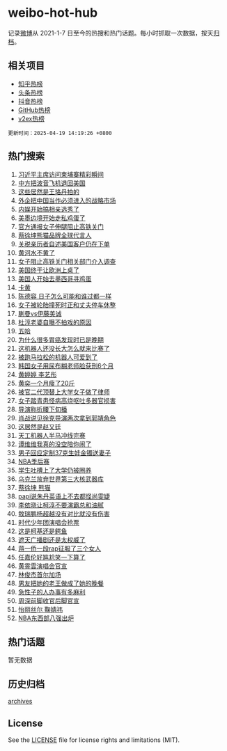 # weibo-hot-hub

记录[微博](https://www.weibo.com)从 2021-1-7 日至今的热搜和热门话题。每小时抓取一次数据，按天[归档](archives)。

## 相关项目

- [知乎热榜](https://github.com/lonnyzhang423/zhihu-hot-hub)
- [头条热榜](https://github.com/lonnyzhang423/toutiao-hot-hub)
- [抖音热榜](https://github.com/lonnyzhang423/douyin-hot-hub)
- [GitHub热榜](https://github.com/lonnyzhang423/github-hot-hub)
- [v2ex热榜](https://github.com/lonnyzhang423/v2ex-hot-hub)


`更新时间：2025-04-19 14:19:26 +0800`

## 热门搜索

1. [习近平主席访问柬埔寨精彩瞬间](https://m.weibo.cn/search?containerid=100103type%3D1%26t%3D10%26q%3D%23%E4%B9%A0%E8%BF%91%E5%B9%B3%E4%B8%BB%E5%B8%AD%E8%AE%BF%E9%97%AE%E6%9F%AC%E5%9F%94%E5%AF%A8%E7%B2%BE%E5%BD%A9%E7%9E%AC%E9%97%B4%23&stream_entry_id=51&isnewpage=1&extparam=seat%3D1%26pos%3D0%26filter_type%3Drealtimehot%26stream_entry_id%3D51%26c_type%3D51%26dgr%3D0%26q%3D%2523%25E4%25B9%25A0%25E8%25BF%2591%25E5%25B9%25B3%25E4%25B8%25BB%25E5%25B8%25AD%25E8%25AE%25BF%25E9%2597%25AE%25E6%259F%25AC%25E5%259F%2594%25E5%25AF%25A8%25E7%25B2%25BE%25E5%25BD%25A9%25E7%259E%25AC%25E9%2597%25B4%2523%26cate%3D10103%26display_time%3D1745043565%26pre_seqid%3D17450435651960341747218)
1. [中方把波音飞机退回美国](https://m.weibo.cn/search?containerid=100103type%3D1%26t%3D10%26q%3D%23%E4%B8%AD%E6%96%B9%E6%8A%8A%E6%B3%A2%E9%9F%B3%E9%A3%9E%E6%9C%BA%E9%80%80%E5%9B%9E%E7%BE%8E%E5%9B%BD%23&stream_entry_id=31&isnewpage=1&extparam=seat%3D1%26pos%3D0%26filter_type%3Drealtimehot%26c_type%3D31%26dgr%3D0%26band_rank%3D1%26realpos%3D1%26stream_entry_id%3D31%26flag%3D2%26q%3D%2523%25E4%25B8%25AD%25E6%2596%25B9%25E6%258A%258A%25E6%25B3%25A2%25E9%259F%25B3%25E9%25A3%259E%25E6%259C%25BA%25E9%2580%2580%25E5%259B%259E%25E7%25BE%258E%25E5%259B%25BD%2523%26cate%3D5001%26lcate%3D5001%26display_time%3D1745043565%26pre_seqid%3D17450435651960341747218)
1. [这些居然是王珞丹拍的](https://m.weibo.cn/search?containerid=100103type%3D1%26t%3D10%26q%3D%E8%BF%99%E4%BA%9B%E5%B1%85%E7%84%B6%E6%98%AF%E7%8E%8B%E7%8F%9E%E4%B8%B9%E6%8B%8D%E7%9A%84&stream_entry_id=31&isnewpage=1&extparam=seat%3D1%26pos%3D1%26filter_type%3Drealtimehot%26c_type%3D31%26dgr%3D0%26band_rank%3D2%26realpos%3D2%26stream_entry_id%3D31%26flag%3D1%26q%3D%25E8%25BF%2599%25E4%25BA%259B%25E5%25B1%2585%25E7%2584%25B6%25E6%2598%25AF%25E7%258E%258B%25E7%258F%259E%25E4%25B8%25B9%25E6%258B%258D%25E7%259A%2584%26cate%3D5001%26lcate%3D5001%26display_time%3D1745043565%26pre_seqid%3D17450435651960341747218)
1. [外企把中国当作必须进入的战略市场](https://m.weibo.cn/search?containerid=100103type%3D1%26t%3D10%26q%3D%23%E5%A4%96%E4%BC%81%E6%8A%8A%E4%B8%AD%E5%9B%BD%E5%BD%93%E4%BD%9C%E5%BF%85%E9%A1%BB%E8%BF%9B%E5%85%A5%E7%9A%84%E6%88%98%E7%95%A5%E5%B8%82%E5%9C%BA%23&stream_entry_id=31&isnewpage=1&extparam=seat%3D1%26pos%3D2%26filter_type%3Drealtimehot%26c_type%3D31%26dgr%3D0%26band_rank%3D3%26realpos%3D3%26stream_entry_id%3D31%26flag%3D0%26q%3D%2523%25E5%25A4%2596%25E4%25BC%2581%25E6%258A%258A%25E4%25B8%25AD%25E5%259B%25BD%25E5%25BD%2593%25E4%25BD%259C%25E5%25BF%2585%25E9%25A1%25BB%25E8%25BF%259B%25E5%2585%25A5%25E7%259A%2584%25E6%2588%2598%25E7%2595%25A5%25E5%25B8%2582%25E5%259C%25BA%2523%26cate%3D5001%26lcate%3D5001%26display_time%3D1745043565%26pre_seqid%3D17450435651960341747218)
1. [内娱开始搞相亲选秀了](https://m.weibo.cn/search?containerid=100103type%3D1%26t%3D10%26q%3D%E5%86%85%E5%A8%B1%E5%BC%80%E5%A7%8B%E6%90%9E%E7%9B%B8%E4%BA%B2%E9%80%89%E7%A7%80%E4%BA%86&stream_entry_id=31&isnewpage=1&extparam=seat%3D1%26pos%3D3%26filter_type%3Drealtimehot%26c_type%3D31%26dgr%3D0%26band_rank%3D4%26realpos%3D4%26stream_entry_id%3D31%26flag%3D1%26q%3D%25E5%2586%2585%25E5%25A8%25B1%25E5%25BC%2580%25E5%25A7%258B%25E6%2590%259E%25E7%259B%25B8%25E4%25BA%25B2%25E9%2580%2589%25E7%25A7%2580%25E4%25BA%2586%26cate%3D5001%26lcate%3D5001%26display_time%3D1745043565%26pre_seqid%3D17450435651960341747218)
1. [美墨边境开始走私鸡蛋了](https://m.weibo.cn/search?containerid=100103type%3D1%26t%3D10%26q%3D%23%E7%BE%8E%E5%A2%A8%E8%BE%B9%E5%A2%83%E5%BC%80%E5%A7%8B%E8%B5%B0%E7%A7%81%E9%B8%A1%E8%9B%8B%E4%BA%86%23&stream_entry_id=31&isnewpage=1&extparam=seat%3D1%26pos%3D4%26filter_type%3Drealtimehot%26c_type%3D31%26dgr%3D0%26band_rank%3D5%26realpos%3D5%26stream_entry_id%3D31%26flag%3D1%26q%3D%2523%25E7%25BE%258E%25E5%25A2%25A8%25E8%25BE%25B9%25E5%25A2%2583%25E5%25BC%2580%25E5%25A7%258B%25E8%25B5%25B0%25E7%25A7%2581%25E9%25B8%25A1%25E8%259B%258B%25E4%25BA%2586%2523%26cate%3D5001%26lcate%3D5001%26display_time%3D1745043565%26pre_seqid%3D17450435651960341747218)
1. [官方通报女子伸腿阻止高铁关门](https://m.weibo.cn/search?containerid=100103type%3D1%26t%3D10%26q%3D%23%E5%AE%98%E6%96%B9%E9%80%9A%E6%8A%A5%E5%A5%B3%E5%AD%90%E4%BC%B8%E8%85%BF%E9%98%BB%E6%AD%A2%E9%AB%98%E9%93%81%E5%85%B3%E9%97%A8%23&stream_entry_id=31&isnewpage=1&extparam=seat%3D1%26pos%3D5%26filter_type%3Drealtimehot%26c_type%3D31%26dgr%3D0%26band_rank%3D6%26realpos%3D6%26stream_entry_id%3D31%26flag%3D0%26q%3D%2523%25E5%25AE%2598%25E6%2596%25B9%25E9%2580%259A%25E6%258A%25A5%25E5%25A5%25B3%25E5%25AD%2590%25E4%25BC%25B8%25E8%2585%25BF%25E9%2598%25BB%25E6%25AD%25A2%25E9%25AB%2598%25E9%2593%2581%25E5%2585%25B3%25E9%2597%25A8%2523%26cate%3D5001%26lcate%3D5001%26display_time%3D1745043565%26pre_seqid%3D17450435651960341747218)
1. [蔡徐坤熊猫品牌全球代言人](https://m.weibo.cn/search?containerid=100103type%3D1%26t%3D10%26q%3D%23%E8%94%A1%E5%BE%90%E5%9D%A4%E7%86%8A%E7%8C%AB%E5%93%81%E7%89%8C%E5%85%A8%E7%90%83%E4%BB%A3%E8%A8%80%E4%BA%BA%23&stream_entry_id=31&isnewpage=1&extparam=seat%3D1%26pos%3D6%26filter_type%3Drealtimehot%26q%3D%2523%25E8%2594%25A1%25E5%25BE%2590%25E5%259D%25A4%25E7%2586%258A%25E7%258C%25AB%25E5%2593%2581%25E7%2589%258C%25E5%2585%25A8%25E7%2590%2583%25E4%25BB%25A3%25E8%25A8%2580%25E4%25BA%25BA%2523%26dgr%3D0%26adid%3D283414%26c_type%3D31%26topic_ad%3D1%26stream_entry_id%3D31%26cate%3D5001%26is_ad_pos%3D1%26band_rank%3D7%26lcate%3D5001%26display_time%3D1745043565%26pre_seqid%3D17450435651960341747218)
1. [关税亲历者自述美国客户仍在下单](https://m.weibo.cn/search?containerid=100103type%3D1%26t%3D10%26q%3D%23%E5%85%B3%E7%A8%8E%E4%BA%B2%E5%8E%86%E8%80%85%E8%87%AA%E8%BF%B0%E7%BE%8E%E5%9B%BD%E5%AE%A2%E6%88%B7%E4%BB%8D%E5%9C%A8%E4%B8%8B%E5%8D%95%23&stream_entry_id=31&isnewpage=1&extparam=seat%3D1%26pos%3D7%26filter_type%3Drealtimehot%26c_type%3D31%26dgr%3D0%26band_rank%3D7%26realpos%3D7%26stream_entry_id%3D31%26flag%3D1%26q%3D%2523%25E5%2585%25B3%25E7%25A8%258E%25E4%25BA%25B2%25E5%258E%2586%25E8%2580%2585%25E8%2587%25AA%25E8%25BF%25B0%25E7%25BE%258E%25E5%259B%25BD%25E5%25AE%25A2%25E6%2588%25B7%25E4%25BB%258D%25E5%259C%25A8%25E4%25B8%258B%25E5%258D%2595%2523%26cate%3D5001%26lcate%3D5001%26display_time%3D1745043565%26pre_seqid%3D17450435651960341747218)
1. [黄河水不黄了](https://m.weibo.cn/search?containerid=100103type%3D1%26t%3D10%26q%3D%E9%BB%84%E6%B2%B3%E6%B0%B4%E4%B8%8D%E9%BB%84%E4%BA%86&stream_entry_id=31&isnewpage=1&extparam=seat%3D1%26pos%3D8%26filter_type%3Drealtimehot%26c_type%3D31%26dgr%3D0%26band_rank%3D8%26realpos%3D8%26stream_entry_id%3D31%26flag%3D0%26q%3D%25E9%25BB%2584%25E6%25B2%25B3%25E6%25B0%25B4%25E4%25B8%258D%25E9%25BB%2584%25E4%25BA%2586%26cate%3D5001%26lcate%3D5001%26display_time%3D1745043565%26pre_seqid%3D17450435651960341747218)
1. [女子阻止高铁关门相关部门介入调查](https://m.weibo.cn/search?containerid=100103type%3D1%26t%3D10%26q%3D%23%E5%A5%B3%E5%AD%90%E9%98%BB%E6%AD%A2%E9%AB%98%E9%93%81%E5%85%B3%E9%97%A8%E7%9B%B8%E5%85%B3%E9%83%A8%E9%97%A8%E4%BB%8B%E5%85%A5%E8%B0%83%E6%9F%A5%23&stream_entry_id=31&isnewpage=1&extparam=seat%3D1%26pos%3D9%26filter_type%3Drealtimehot%26c_type%3D31%26dgr%3D0%26band_rank%3D9%26realpos%3D9%26stream_entry_id%3D31%26flag%3D0%26q%3D%2523%25E5%25A5%25B3%25E5%25AD%2590%25E9%2598%25BB%25E6%25AD%25A2%25E9%25AB%2598%25E9%2593%2581%25E5%2585%25B3%25E9%2597%25A8%25E7%259B%25B8%25E5%2585%25B3%25E9%2583%25A8%25E9%2597%25A8%25E4%25BB%258B%25E5%2585%25A5%25E8%25B0%2583%25E6%259F%25A5%2523%26cate%3D5001%26lcate%3D5001%26display_time%3D1745043565%26pre_seqid%3D17450435651960341747218)
1. [美国终于让欧洲上桌了](https://m.weibo.cn/search?containerid=100103type%3D1%26t%3D10%26q%3D%23%E7%BE%8E%E5%9B%BD%E7%BB%88%E4%BA%8E%E8%AE%A9%E6%AC%A7%E6%B4%B2%E4%B8%8A%E6%A1%8C%E4%BA%86%23&stream_entry_id=31&isnewpage=1&extparam=seat%3D1%26pos%3D10%26filter_type%3Drealtimehot%26c_type%3D31%26dgr%3D0%26band_rank%3D10%26realpos%3D10%26stream_entry_id%3D31%26flag%3D0%26q%3D%2523%25E7%25BE%258E%25E5%259B%25BD%25E7%25BB%2588%25E4%25BA%258E%25E8%25AE%25A9%25E6%25AC%25A7%25E6%25B4%25B2%25E4%25B8%258A%25E6%25A1%258C%25E4%25BA%2586%2523%26cate%3D5001%26lcate%3D5001%26display_time%3D1745043565%26pre_seqid%3D17450435651960341747218)
1. [美国人开始去墨西哥寻鸡蛋](https://m.weibo.cn/search?containerid=100103type%3D1%26t%3D10%26q%3D%23%E7%BE%8E%E5%9B%BD%E4%BA%BA%E5%BC%80%E5%A7%8B%E5%8E%BB%E5%A2%A8%E8%A5%BF%E5%93%A5%E5%AF%BB%E9%B8%A1%E8%9B%8B%23&stream_entry_id=31&isnewpage=1&extparam=seat%3D1%26pos%3D11%26filter_type%3Drealtimehot%26c_type%3D31%26dgr%3D0%26band_rank%3D11%26realpos%3D11%26stream_entry_id%3D31%26flag%3D1%26q%3D%2523%25E7%25BE%258E%25E5%259B%25BD%25E4%25BA%25BA%25E5%25BC%2580%25E5%25A7%258B%25E5%258E%25BB%25E5%25A2%25A8%25E8%25A5%25BF%25E5%2593%25A5%25E5%25AF%25BB%25E9%25B8%25A1%25E8%259B%258B%2523%26cate%3D5001%26lcate%3D5001%26display_time%3D1745043565%26pre_seqid%3D17450435651960341747218)
1. [卡黄](https://m.weibo.cn/search?containerid=100103type%3D1%26t%3D10%26q%3D%E5%8D%A1%E9%BB%84&stream_entry_id=31&isnewpage=1&extparam=seat%3D1%26pos%3D12%26filter_type%3Drealtimehot%26c_type%3D31%26dgr%3D0%26band_rank%3D12%26realpos%3D12%26stream_entry_id%3D31%26flag%3D2%26q%3D%25E5%258D%25A1%25E9%25BB%2584%26cate%3D5001%26lcate%3D5001%26display_time%3D1745043565%26pre_seqid%3D17450435651960341747218)
1. [陈德容 日子怎么可能和谁过都一样](https://m.weibo.cn/search?containerid=100103type%3D1%26t%3D10%26q%3D%E9%99%88%E5%BE%B7%E5%AE%B9+%E6%97%A5%E5%AD%90%E6%80%8E%E4%B9%88%E5%8F%AF%E8%83%BD%E5%92%8C%E8%B0%81%E8%BF%87%E9%83%BD%E4%B8%80%E6%A0%B7&stream_entry_id=31&isnewpage=1&extparam=seat%3D1%26pos%3D13%26filter_type%3Drealtimehot%26c_type%3D31%26dgr%3D0%26band_rank%3D13%26realpos%3D13%26stream_entry_id%3D31%26flag%3D1%26q%3D%25E9%2599%2588%25E5%25BE%25B7%25E5%25AE%25B9%2520%25E6%2597%25A5%25E5%25AD%2590%25E6%2580%258E%25E4%25B9%2588%25E5%258F%25AF%25E8%2583%25BD%25E5%2592%258C%25E8%25B0%2581%25E8%25BF%2587%25E9%2583%25BD%25E4%25B8%2580%25E6%25A0%25B7%26cate%3D5001%26lcate%3D5001%26display_time%3D1745043565%26pre_seqid%3D17450435651960341747218)
1. [女子被轮胎撞死时正和丈夫停车休整](https://m.weibo.cn/search?containerid=100103type%3D1%26t%3D10%26q%3D%23%E5%A5%B3%E5%AD%90%E8%A2%AB%E8%BD%AE%E8%83%8E%E6%92%9E%E6%AD%BB%E6%97%B6%E6%AD%A3%E5%92%8C%E4%B8%88%E5%A4%AB%E5%81%9C%E8%BD%A6%E4%BC%91%E6%95%B4%23&stream_entry_id=31&isnewpage=1&extparam=seat%3D1%26pos%3D14%26filter_type%3Drealtimehot%26c_type%3D31%26dgr%3D0%26band_rank%3D14%26realpos%3D14%26stream_entry_id%3D31%26flag%3D2%26q%3D%2523%25E5%25A5%25B3%25E5%25AD%2590%25E8%25A2%25AB%25E8%25BD%25AE%25E8%2583%258E%25E6%2592%259E%25E6%25AD%25BB%25E6%2597%25B6%25E6%25AD%25A3%25E5%2592%258C%25E4%25B8%2588%25E5%25A4%25AB%25E5%2581%259C%25E8%25BD%25A6%25E4%25BC%2591%25E6%2595%25B4%2523%26cate%3D5001%26lcate%3D5001%26display_time%3D1745043565%26pre_seqid%3D17450435651960341747218)
1. [蒯曼vs伊藤美诚](https://m.weibo.cn/search?containerid=100103type%3D1%26t%3D10%26q%3D%23%E8%92%AF%E6%9B%BCvs%E4%BC%8A%E8%97%A4%E7%BE%8E%E8%AF%9A%23&stream_entry_id=31&isnewpage=1&extparam=seat%3D1%26pos%3D15%26filter_type%3Drealtimehot%26c_type%3D31%26dgr%3D0%26band_rank%3D15%26realpos%3D15%26stream_entry_id%3D31%26flag%3D0%26q%3D%2523%25E8%2592%25AF%25E6%259B%25BCvs%25E4%25BC%258A%25E8%2597%25A4%25E7%25BE%258E%25E8%25AF%259A%2523%26cate%3D5001%26lcate%3D5001%26display_time%3D1745043565%26pre_seqid%3D17450435651960341747218)
1. [杜淳老婆自曝不拍戏的原因](https://m.weibo.cn/search?containerid=100103type%3D1%26t%3D10%26q%3D%23%E6%9D%9C%E6%B7%B3%E8%80%81%E5%A9%86%E8%87%AA%E6%9B%9D%E4%B8%8D%E6%8B%8D%E6%88%8F%E7%9A%84%E5%8E%9F%E5%9B%A0%23&stream_entry_id=31&isnewpage=1&extparam=seat%3D1%26pos%3D16%26filter_type%3Drealtimehot%26c_type%3D31%26dgr%3D0%26band_rank%3D16%26realpos%3D16%26stream_entry_id%3D31%26flag%3D2%26q%3D%2523%25E6%259D%259C%25E6%25B7%25B3%25E8%2580%2581%25E5%25A9%2586%25E8%2587%25AA%25E6%259B%259D%25E4%25B8%258D%25E6%258B%258D%25E6%2588%258F%25E7%259A%2584%25E5%258E%259F%25E5%259B%25A0%2523%26cate%3D5001%26lcate%3D5001%26display_time%3D1745043565%26pre_seqid%3D17450435651960341747218)
1. [五哈](https://m.weibo.cn/search?containerid=100103type%3D1%26t%3D10%26q%3D%E4%BA%94%E5%93%88&stream_entry_id=31&isnewpage=1&extparam=seat%3D1%26pos%3D17%26filter_type%3Drealtimehot%26c_type%3D31%26dgr%3D0%26band_rank%3D17%26realpos%3D17%26stream_entry_id%3D31%26flag%3D0%26q%3D%25E4%25BA%2594%25E5%2593%2588%26cate%3D5001%26lcate%3D5001%26display_time%3D1745043565%26pre_seqid%3D17450435651960341747218)
1. [为什么很多胃癌发现时已是晚期](https://m.weibo.cn/search?containerid=100103type%3D1%26t%3D10%26q%3D%23%E4%B8%BA%E4%BB%80%E4%B9%88%E5%BE%88%E5%A4%9A%E8%83%83%E7%99%8C%E5%8F%91%E7%8E%B0%E6%97%B6%E5%B7%B2%E6%98%AF%E6%99%9A%E6%9C%9F%23&stream_entry_id=31&isnewpage=1&extparam=seat%3D1%26pos%3D18%26realpos%3D18%26c_type%3D31%26dgr%3D0%26band_rank%3D18%26is_ai_ask%3D1%26q%3D%2523%25E4%25B8%25BA%25E4%25BB%2580%25E4%25B9%2588%25E5%25BE%2588%25E5%25A4%259A%25E8%2583%2583%25E7%2599%258C%25E5%258F%2591%25E7%258E%25B0%25E6%2597%25B6%25E5%25B7%25B2%25E6%2598%25AF%25E6%2599%259A%25E6%259C%259F%2523%26stream_entry_id%3D31%26flag%3D1%26cate%3D5001%26filter_type%3Drealtimehot%26lcate%3D5001%26display_time%3D1745043565%26pre_seqid%3D17450435651960341747218)
1. [这机器人还没长大怎么就来比赛了](https://m.weibo.cn/search?containerid=100103type%3D1%26t%3D10%26q%3D%E8%BF%99%E6%9C%BA%E5%99%A8%E4%BA%BA%E8%BF%98%E6%B2%A1%E9%95%BF%E5%A4%A7%E6%80%8E%E4%B9%88%E5%B0%B1%E6%9D%A5%E6%AF%94%E8%B5%9B%E4%BA%86&stream_entry_id=31&isnewpage=1&extparam=seat%3D1%26pos%3D19%26filter_type%3Drealtimehot%26c_type%3D31%26dgr%3D0%26band_rank%3D19%26realpos%3D19%26stream_entry_id%3D31%26flag%3D1%26q%3D%25E8%25BF%2599%25E6%259C%25BA%25E5%2599%25A8%25E4%25BA%25BA%25E8%25BF%2598%25E6%25B2%25A1%25E9%2595%25BF%25E5%25A4%25A7%25E6%2580%258E%25E4%25B9%2588%25E5%25B0%25B1%25E6%259D%25A5%25E6%25AF%2594%25E8%25B5%259B%25E4%25BA%2586%26cate%3D5001%26lcate%3D5001%26display_time%3D1745043565%26pre_seqid%3D17450435651960341747218)
1. [被跑马拉松的机器人可爱到了](https://m.weibo.cn/search?containerid=100103type%3D1%26t%3D10%26q%3D%E8%A2%AB%E8%B7%91%E9%A9%AC%E6%8B%89%E6%9D%BE%E7%9A%84%E6%9C%BA%E5%99%A8%E4%BA%BA%E5%8F%AF%E7%88%B1%E5%88%B0%E4%BA%86&stream_entry_id=31&isnewpage=1&extparam=seat%3D1%26pos%3D20%26filter_type%3Drealtimehot%26c_type%3D31%26dgr%3D0%26band_rank%3D20%26realpos%3D20%26stream_entry_id%3D31%26flag%3D1%26q%3D%25E8%25A2%25AB%25E8%25B7%2591%25E9%25A9%25AC%25E6%258B%2589%25E6%259D%25BE%25E7%259A%2584%25E6%259C%25BA%25E5%2599%25A8%25E4%25BA%25BA%25E5%258F%25AF%25E7%2588%25B1%25E5%2588%25B0%25E4%25BA%2586%26cate%3D5001%26lcate%3D5001%26display_time%3D1745043565%26pre_seqid%3D17450435651960341747218)
1. [韩国女子用尿布糊老师脸获刑6个月](https://m.weibo.cn/search?containerid=100103type%3D1%26t%3D10%26q%3D%23%E9%9F%A9%E5%9B%BD%E5%A5%B3%E5%AD%90%E7%94%A8%E5%B0%BF%E5%B8%83%E7%B3%8A%E8%80%81%E5%B8%88%E8%84%B8%E8%8E%B7%E5%88%916%E4%B8%AA%E6%9C%88%23&stream_entry_id=31&isnewpage=1&extparam=seat%3D1%26pos%3D21%26filter_type%3Drealtimehot%26c_type%3D31%26dgr%3D0%26band_rank%3D21%26realpos%3D21%26stream_entry_id%3D31%26flag%3D1%26q%3D%2523%25E9%259F%25A9%25E5%259B%25BD%25E5%25A5%25B3%25E5%25AD%2590%25E7%2594%25A8%25E5%25B0%25BF%25E5%25B8%2583%25E7%25B3%258A%25E8%2580%2581%25E5%25B8%2588%25E8%2584%25B8%25E8%258E%25B7%25E5%2588%25916%25E4%25B8%25AA%25E6%259C%2588%2523%26cate%3D5001%26lcate%3D5001%26display_time%3D1745043565%26pre_seqid%3D17450435651960341747218)
1. [黄婷婷 李艺彤](https://m.weibo.cn/search?containerid=100103type%3D1%26t%3D10%26q%3D%E9%BB%84%E5%A9%B7%E5%A9%B7+%E6%9D%8E%E8%89%BA%E5%BD%A4&stream_entry_id=31&isnewpage=1&extparam=seat%3D1%26pos%3D22%26filter_type%3Drealtimehot%26c_type%3D31%26dgr%3D0%26band_rank%3D22%26realpos%3D22%26stream_entry_id%3D31%26flag%3D1%26q%3D%25E9%25BB%2584%25E5%25A9%25B7%25E5%25A9%25B7%2520%25E6%259D%258E%25E8%2589%25BA%25E5%25BD%25A4%26cate%3D5001%26lcate%3D5001%26display_time%3D1745043565%26pre_seqid%3D17450435651960341747218)
1. [黄奕一个月瘦了20斤](https://m.weibo.cn/search?containerid=100103type%3D1%26t%3D10%26q%3D%E9%BB%84%E5%A5%95%E4%B8%80%E4%B8%AA%E6%9C%88%E7%98%A6%E4%BA%8620%E6%96%A4&stream_entry_id=31&isnewpage=1&extparam=seat%3D1%26pos%3D23%26filter_type%3Drealtimehot%26c_type%3D31%26dgr%3D0%26band_rank%3D23%26realpos%3D23%26stream_entry_id%3D31%26flag%3D2%26q%3D%25E9%25BB%2584%25E5%25A5%2595%25E4%25B8%2580%25E4%25B8%25AA%25E6%259C%2588%25E7%2598%25A6%25E4%25BA%258620%25E6%2596%25A4%26cate%3D5001%26lcate%3D5001%26display_time%3D1745043565%26pre_seqid%3D17450435651960341747218)
1. [被官二代顶替上大学女子做了律师](https://m.weibo.cn/search?containerid=100103type%3D1%26t%3D10%26q%3D%23%E8%A2%AB%E5%AE%98%E4%BA%8C%E4%BB%A3%E9%A1%B6%E6%9B%BF%E4%B8%8A%E5%A4%A7%E5%AD%A6%E5%A5%B3%E5%AD%90%E5%81%9A%E4%BA%86%E5%BE%8B%E5%B8%88%23&stream_entry_id=31&isnewpage=1&extparam=seat%3D1%26pos%3D24%26filter_type%3Drealtimehot%26c_type%3D31%26dgr%3D0%26band_rank%3D24%26realpos%3D24%26stream_entry_id%3D31%26flag%3D0%26q%3D%2523%25E8%25A2%25AB%25E5%25AE%2598%25E4%25BA%258C%25E4%25BB%25A3%25E9%25A1%25B6%25E6%259B%25BF%25E4%25B8%258A%25E5%25A4%25A7%25E5%25AD%25A6%25E5%25A5%25B3%25E5%25AD%2590%25E5%2581%259A%25E4%25BA%2586%25E5%25BE%258B%25E5%25B8%2588%2523%26cate%3D5001%26lcate%3D5001%26display_time%3D1745043565%26pre_seqid%3D17450435651960341747218)
1. [女子踏青患怪病高烧呕吐多器官损害](https://m.weibo.cn/search?containerid=100103type%3D1%26t%3D10%26q%3D%23%E5%A5%B3%E5%AD%90%E8%B8%8F%E9%9D%92%E6%82%A3%E6%80%AA%E7%97%85%E9%AB%98%E7%83%A7%E5%91%95%E5%90%90%E5%A4%9A%E5%99%A8%E5%AE%98%E6%8D%9F%E5%AE%B3%23&stream_entry_id=31&isnewpage=1&extparam=seat%3D1%26pos%3D25%26filter_type%3Drealtimehot%26c_type%3D31%26dgr%3D0%26band_rank%3D25%26realpos%3D25%26stream_entry_id%3D31%26flag%3D0%26q%3D%2523%25E5%25A5%25B3%25E5%25AD%2590%25E8%25B8%258F%25E9%259D%2592%25E6%2582%25A3%25E6%2580%25AA%25E7%2597%2585%25E9%25AB%2598%25E7%2583%25A7%25E5%2591%2595%25E5%2590%2590%25E5%25A4%259A%25E5%2599%25A8%25E5%25AE%2598%25E6%258D%259F%25E5%25AE%25B3%2523%26cate%3D5001%26lcate%3D5001%26display_time%3D1745043565%26pre_seqid%3D17450435651960341747218)
1. [导演称折腰下旬播](https://m.weibo.cn/search?containerid=100103type%3D1%26t%3D10%26q%3D%23%E5%AF%BC%E6%BC%94%E7%A7%B0%E6%8A%98%E8%85%B0%E4%B8%8B%E6%97%AC%E6%92%AD%23&stream_entry_id=31&isnewpage=1&extparam=seat%3D1%26pos%3D26%26filter_type%3Drealtimehot%26c_type%3D31%26dgr%3D0%26band_rank%3D26%26realpos%3D26%26stream_entry_id%3D31%26flag%3D1%26q%3D%2523%25E5%25AF%25BC%25E6%25BC%2594%25E7%25A7%25B0%25E6%258A%2598%25E8%2585%25B0%25E4%25B8%258B%25E6%2597%25AC%25E6%2592%25AD%2523%26cate%3D5001%26lcate%3D5001%26display_time%3D1745043565%26pre_seqid%3D17450435651960341747218)
1. [肖战说见徐克导演两次拿到郭靖角色](https://m.weibo.cn/search?containerid=100103type%3D1%26t%3D10%26q%3D%23%E8%82%96%E6%88%98%E8%AF%B4%E8%A7%81%E5%BE%90%E5%85%8B%E5%AF%BC%E6%BC%94%E4%B8%A4%E6%AC%A1%E6%8B%BF%E5%88%B0%E9%83%AD%E9%9D%96%E8%A7%92%E8%89%B2%23&stream_entry_id=31&isnewpage=1&extparam=seat%3D1%26pos%3D27%26filter_type%3Drealtimehot%26c_type%3D31%26dgr%3D0%26band_rank%3D27%26realpos%3D27%26stream_entry_id%3D31%26flag%3D1%26q%3D%2523%25E8%2582%2596%25E6%2588%2598%25E8%25AF%25B4%25E8%25A7%2581%25E5%25BE%2590%25E5%2585%258B%25E5%25AF%25BC%25E6%25BC%2594%25E4%25B8%25A4%25E6%25AC%25A1%25E6%258B%25BF%25E5%2588%25B0%25E9%2583%25AD%25E9%259D%2596%25E8%25A7%2592%25E8%2589%25B2%2523%26cate%3D5001%26lcate%3D5001%26display_time%3D1745043565%26pre_seqid%3D17450435651960341747218)
1. [这居然是赵又廷](https://m.weibo.cn/search?containerid=100103type%3D1%26t%3D10%26q%3D%E8%BF%99%E5%B1%85%E7%84%B6%E6%98%AF%E8%B5%B5%E5%8F%88%E5%BB%B7&stream_entry_id=31&isnewpage=1&extparam=seat%3D1%26pos%3D28%26filter_type%3Drealtimehot%26c_type%3D31%26dgr%3D0%26band_rank%3D28%26realpos%3D28%26stream_entry_id%3D31%26flag%3D0%26q%3D%25E8%25BF%2599%25E5%25B1%2585%25E7%2584%25B6%25E6%2598%25AF%25E8%25B5%25B5%25E5%258F%2588%25E5%25BB%25B7%26cate%3D5001%26lcate%3D5001%26display_time%3D1745043565%26pre_seqid%3D17450435651960341747218)
1. [天工机器人半马冲线完赛](https://m.weibo.cn/search?containerid=100103type%3D1%26t%3D10%26q%3D%23%E5%A4%A9%E5%B7%A5%E6%9C%BA%E5%99%A8%E4%BA%BA%E5%8D%8A%E9%A9%AC%E5%86%B2%E7%BA%BF%E5%AE%8C%E8%B5%9B%23&stream_entry_id=31&isnewpage=1&extparam=seat%3D1%26pos%3D29%26filter_type%3Drealtimehot%26c_type%3D31%26dgr%3D0%26band_rank%3D29%26realpos%3D29%26stream_entry_id%3D31%26flag%3D0%26q%3D%2523%25E5%25A4%25A9%25E5%25B7%25A5%25E6%259C%25BA%25E5%2599%25A8%25E4%25BA%25BA%25E5%258D%258A%25E9%25A9%25AC%25E5%2586%25B2%25E7%25BA%25BF%25E5%25AE%258C%25E8%25B5%259B%2523%26cate%3D5001%26lcate%3D5001%26display_time%3D1745043565%26pre_seqid%3D17450435651960341747218)
1. [谭维维我真的没空陪你闹了](https://m.weibo.cn/search?containerid=100103type%3D1%26t%3D10%26q%3D%E8%B0%AD%E7%BB%B4%E7%BB%B4%E6%88%91%E7%9C%9F%E7%9A%84%E6%B2%A1%E7%A9%BA%E9%99%AA%E4%BD%A0%E9%97%B9%E4%BA%86&stream_entry_id=31&isnewpage=1&extparam=seat%3D1%26pos%3D30%26filter_type%3Drealtimehot%26c_type%3D31%26dgr%3D0%26band_rank%3D30%26realpos%3D30%26stream_entry_id%3D31%26flag%3D1%26q%3D%25E8%25B0%25AD%25E7%25BB%25B4%25E7%25BB%25B4%25E6%2588%2591%25E7%259C%259F%25E7%259A%2584%25E6%25B2%25A1%25E7%25A9%25BA%25E9%2599%25AA%25E4%25BD%25A0%25E9%2597%25B9%25E4%25BA%2586%26cate%3D5001%26lcate%3D5001%26display_time%3D1745043565%26pre_seqid%3D17450435651960341747218)
1. [男子回应定制37克生娃金镯送妻子](https://m.weibo.cn/search?containerid=100103type%3D1%26t%3D10%26q%3D%23%E7%94%B7%E5%AD%90%E5%9B%9E%E5%BA%94%E5%AE%9A%E5%88%B637%E5%85%8B%E7%94%9F%E5%A8%83%E9%87%91%E9%95%AF%E9%80%81%E5%A6%BB%E5%AD%90%23&stream_entry_id=31&isnewpage=1&extparam=seat%3D1%26pos%3D31%26filter_type%3Drealtimehot%26c_type%3D31%26dgr%3D0%26band_rank%3D31%26realpos%3D31%26stream_entry_id%3D31%26flag%3D1%26q%3D%2523%25E7%2594%25B7%25E5%25AD%2590%25E5%259B%259E%25E5%25BA%2594%25E5%25AE%259A%25E5%2588%25B637%25E5%2585%258B%25E7%2594%259F%25E5%25A8%2583%25E9%2587%2591%25E9%2595%25AF%25E9%2580%2581%25E5%25A6%25BB%25E5%25AD%2590%2523%26cate%3D5001%26lcate%3D5001%26display_time%3D1745043565%26pre_seqid%3D17450435651960341747218)
1. [NBA季后赛](https://m.weibo.cn/search?containerid=100103type%3D1%26t%3D10%26q%3D%23NBA%E5%AD%A3%E5%90%8E%E8%B5%9B%23&stream_entry_id=31&isnewpage=1&extparam=seat%3D1%26pos%3D32%26filter_type%3Drealtimehot%26c_type%3D31%26dgr%3D0%26band_rank%3D32%26realpos%3D32%26stream_entry_id%3D31%26flag%3D1%26q%3D%2523NBA%25E5%25AD%25A3%25E5%2590%258E%25E8%25B5%259B%2523%26cate%3D5001%26lcate%3D5001%26display_time%3D1745043565%26pre_seqid%3D17450435651960341747218)
1. [学生吐槽上了大学仍被圈养](https://m.weibo.cn/search?containerid=100103type%3D1%26t%3D10%26q%3D%23%E5%AD%A6%E7%94%9F%E5%90%90%E6%A7%BD%E4%B8%8A%E4%BA%86%E5%A4%A7%E5%AD%A6%E4%BB%8D%E8%A2%AB%E5%9C%88%E5%85%BB%23&stream_entry_id=31&isnewpage=1&extparam=seat%3D1%26pos%3D33%26filter_type%3Drealtimehot%26c_type%3D31%26dgr%3D0%26band_rank%3D33%26realpos%3D33%26stream_entry_id%3D31%26flag%3D0%26q%3D%2523%25E5%25AD%25A6%25E7%2594%259F%25E5%2590%2590%25E6%25A7%25BD%25E4%25B8%258A%25E4%25BA%2586%25E5%25A4%25A7%25E5%25AD%25A6%25E4%25BB%258D%25E8%25A2%25AB%25E5%259C%2588%25E5%2585%25BB%2523%26cate%3D5001%26lcate%3D5001%26display_time%3D1745043565%26pre_seqid%3D17450435651960341747218)
1. [乌克兰放弃世界第三大核武器库](https://m.weibo.cn/search?containerid=100103type%3D1%26t%3D10%26q%3D%23%E4%B9%8C%E5%85%8B%E5%85%B0%E6%94%BE%E5%BC%83%E4%B8%96%E7%95%8C%E7%AC%AC%E4%B8%89%E5%A4%A7%E6%A0%B8%E6%AD%A6%E5%99%A8%E5%BA%93%23&stream_entry_id=31&isnewpage=1&extparam=seat%3D1%26pos%3D34%26filter_type%3Drealtimehot%26c_type%3D31%26dgr%3D0%26band_rank%3D34%26realpos%3D34%26stream_entry_id%3D31%26flag%3D0%26q%3D%2523%25E4%25B9%258C%25E5%2585%258B%25E5%2585%25B0%25E6%2594%25BE%25E5%25BC%2583%25E4%25B8%2596%25E7%2595%258C%25E7%25AC%25AC%25E4%25B8%2589%25E5%25A4%25A7%25E6%25A0%25B8%25E6%25AD%25A6%25E5%2599%25A8%25E5%25BA%2593%2523%26cate%3D5001%26lcate%3D5001%26display_time%3D1745043565%26pre_seqid%3D17450435651960341747218)
1. [蔡徐坤 熊猫](https://m.weibo.cn/search?containerid=100103type%3D1%26t%3D10%26q%3D%E8%94%A1%E5%BE%90%E5%9D%A4+%E7%86%8A%E7%8C%AB&stream_entry_id=31&isnewpage=1&extparam=seat%3D1%26pos%3D35%26filter_type%3Drealtimehot%26c_type%3D31%26dgr%3D0%26band_rank%3D35%26realpos%3D35%26stream_entry_id%3D31%26flag%3D0%26q%3D%25E8%2594%25A1%25E5%25BE%2590%25E5%259D%25A4%2520%25E7%2586%258A%25E7%258C%25AB%26cate%3D5001%26lcate%3D5001%26display_time%3D1745043565%26pre_seqid%3D17450435651960341747218)
1. [papi说朱丹英语上不去都怪尚雯婕](https://m.weibo.cn/search?containerid=100103type%3D1%26t%3D10%26q%3D%23papi%E8%AF%B4%E6%9C%B1%E4%B8%B9%E8%8B%B1%E8%AF%AD%E4%B8%8A%E4%B8%8D%E5%8E%BB%E9%83%BD%E6%80%AA%E5%B0%9A%E9%9B%AF%E5%A9%95%23&stream_entry_id=31&isnewpage=1&extparam=seat%3D1%26pos%3D36%26filter_type%3Drealtimehot%26c_type%3D31%26dgr%3D0%26band_rank%3D36%26realpos%3D36%26stream_entry_id%3D31%26flag%3D1%26q%3D%2523papi%25E8%25AF%25B4%25E6%259C%25B1%25E4%25B8%25B9%25E8%258B%25B1%25E8%25AF%25AD%25E4%25B8%258A%25E4%25B8%258D%25E5%258E%25BB%25E9%2583%25BD%25E6%2580%25AA%25E5%25B0%259A%25E9%259B%25AF%25E5%25A9%2595%2523%26cate%3D5001%26lcate%3D5001%26display_time%3D1745043565%26pre_seqid%3D17450435651960341747218)
1. [李依晓让柯淳不要演霸总和油腻](https://m.weibo.cn/search?containerid=100103type%3D1%26t%3D10%26q%3D%E6%9D%8E%E4%BE%9D%E6%99%93%E8%AE%A9%E6%9F%AF%E6%B7%B3%E4%B8%8D%E8%A6%81%E6%BC%94%E9%9C%B8%E6%80%BB%E5%92%8C%E6%B2%B9%E8%85%BB&stream_entry_id=31&isnewpage=1&extparam=seat%3D1%26pos%3D37%26filter_type%3Drealtimehot%26c_type%3D31%26dgr%3D0%26band_rank%3D37%26realpos%3D37%26stream_entry_id%3D31%26flag%3D1%26q%3D%25E6%259D%258E%25E4%25BE%259D%25E6%2599%2593%25E8%25AE%25A9%25E6%259F%25AF%25E6%25B7%25B3%25E4%25B8%258D%25E8%25A6%2581%25E6%25BC%2594%25E9%259C%25B8%25E6%2580%25BB%25E5%2592%258C%25E6%25B2%25B9%25E8%2585%25BB%26cate%3D5001%26lcate%3D5001%26display_time%3D1745043565%26pre_seqid%3D17450435651960341747218)
1. [敖瑞鹏杨超越没有对比就没有伤害](https://m.weibo.cn/search?containerid=100103type%3D1%26t%3D10%26q%3D%E6%95%96%E7%91%9E%E9%B9%8F%E6%9D%A8%E8%B6%85%E8%B6%8A%E6%B2%A1%E6%9C%89%E5%AF%B9%E6%AF%94%E5%B0%B1%E6%B2%A1%E6%9C%89%E4%BC%A4%E5%AE%B3&stream_entry_id=31&isnewpage=1&extparam=seat%3D1%26pos%3D38%26filter_type%3Drealtimehot%26c_type%3D31%26dgr%3D0%26band_rank%3D38%26realpos%3D38%26stream_entry_id%3D31%26flag%3D1%26q%3D%25E6%2595%2596%25E7%2591%259E%25E9%25B9%258F%25E6%259D%25A8%25E8%25B6%2585%25E8%25B6%258A%25E6%25B2%25A1%25E6%259C%2589%25E5%25AF%25B9%25E6%25AF%2594%25E5%25B0%25B1%25E6%25B2%25A1%25E6%259C%2589%25E4%25BC%25A4%25E5%25AE%25B3%26cate%3D5001%26lcate%3D5001%26display_time%3D1745043565%26pre_seqid%3D17450435651960341747218)
1. [时代少年团演唱会抢票](https://m.weibo.cn/search?containerid=100103type%3D1%26t%3D10%26q%3D%E6%97%B6%E4%BB%A3%E5%B0%91%E5%B9%B4%E5%9B%A2%E6%BC%94%E5%94%B1%E4%BC%9A%E6%8A%A2%E7%A5%A8&stream_entry_id=31&isnewpage=1&extparam=seat%3D1%26pos%3D39%26filter_type%3Drealtimehot%26c_type%3D31%26dgr%3D0%26band_rank%3D39%26realpos%3D39%26stream_entry_id%3D31%26flag%3D0%26q%3D%25E6%2597%25B6%25E4%25BB%25A3%25E5%25B0%2591%25E5%25B9%25B4%25E5%259B%25A2%25E6%25BC%2594%25E5%2594%25B1%25E4%25BC%259A%25E6%258A%25A2%25E7%25A5%25A8%26cate%3D5001%26lcate%3D5001%26display_time%3D1745043565%26pre_seqid%3D17450435651960341747218)
1. [这是柯基还是鳄鱼](https://m.weibo.cn/search?containerid=100103type%3D1%26t%3D10%26q%3D%E8%BF%99%E6%98%AF%E6%9F%AF%E5%9F%BA%E8%BF%98%E6%98%AF%E9%B3%84%E9%B1%BC&stream_entry_id=31&isnewpage=1&extparam=seat%3D1%26pos%3D40%26filter_type%3Drealtimehot%26c_type%3D31%26dgr%3D0%26band_rank%3D40%26realpos%3D40%26stream_entry_id%3D31%26flag%3D1%26q%3D%25E8%25BF%2599%25E6%2598%25AF%25E6%259F%25AF%25E5%259F%25BA%25E8%25BF%2598%25E6%2598%25AF%25E9%25B3%2584%25E9%25B1%25BC%26cate%3D5001%26lcate%3D5001%26display_time%3D1745043565%26pre_seqid%3D17450435651960341747218)
1. [遮天广播剧还是太权威了](https://m.weibo.cn/search?containerid=100103type%3D1%26t%3D10%26q%3D%E9%81%AE%E5%A4%A9%E5%B9%BF%E6%92%AD%E5%89%A7%E8%BF%98%E6%98%AF%E5%A4%AA%E6%9D%83%E5%A8%81%E4%BA%86&stream_entry_id=31&isnewpage=1&extparam=seat%3D1%26pos%3D41%26filter_type%3Drealtimehot%26c_type%3D31%26dgr%3D0%26band_rank%3D41%26realpos%3D41%26stream_entry_id%3D31%26flag%3D1%26q%3D%25E9%2581%25AE%25E5%25A4%25A9%25E5%25B9%25BF%25E6%2592%25AD%25E5%2589%25A7%25E8%25BF%2598%25E6%2598%25AF%25E5%25A4%25AA%25E6%259D%2583%25E5%25A8%2581%25E4%25BA%2586%26cate%3D5001%26lcate%3D5001%26display_time%3D1745043565%26pre_seqid%3D17450435651960341747218)
1. [蒋一侨一段rap征服了三个女人](https://m.weibo.cn/search?containerid=100103type%3D1%26t%3D10%26q%3D%E8%92%8B%E4%B8%80%E4%BE%A8%E4%B8%80%E6%AE%B5rap%E5%BE%81%E6%9C%8D%E4%BA%86%E4%B8%89%E4%B8%AA%E5%A5%B3%E4%BA%BA&stream_entry_id=31&isnewpage=1&extparam=seat%3D1%26pos%3D42%26filter_type%3Drealtimehot%26c_type%3D31%26dgr%3D0%26band_rank%3D42%26realpos%3D42%26stream_entry_id%3D31%26flag%3D1%26q%3D%25E8%2592%258B%25E4%25B8%2580%25E4%25BE%25A8%25E4%25B8%2580%25E6%25AE%25B5rap%25E5%25BE%2581%25E6%259C%258D%25E4%25BA%2586%25E4%25B8%2589%25E4%25B8%25AA%25E5%25A5%25B3%25E4%25BA%25BA%26cate%3D5001%26lcate%3D5001%26display_time%3D1745043565%26pre_seqid%3D17450435651960341747218)
1. [任嘉伦好尴尬笑一下算了](https://m.weibo.cn/search?containerid=100103type%3D1%26t%3D10%26q%3D%E4%BB%BB%E5%98%89%E4%BC%A6%E5%A5%BD%E5%B0%B4%E5%B0%AC%E7%AC%91%E4%B8%80%E4%B8%8B%E7%AE%97%E4%BA%86&stream_entry_id=31&isnewpage=1&extparam=seat%3D1%26pos%3D43%26filter_type%3Drealtimehot%26c_type%3D31%26dgr%3D0%26band_rank%3D43%26realpos%3D43%26stream_entry_id%3D31%26flag%3D1%26q%3D%25E4%25BB%25BB%25E5%2598%2589%25E4%25BC%25A6%25E5%25A5%25BD%25E5%25B0%25B4%25E5%25B0%25AC%25E7%25AC%2591%25E4%25B8%2580%25E4%25B8%258B%25E7%25AE%2597%25E4%25BA%2586%26cate%3D5001%26lcate%3D5001%26display_time%3D1745043565%26pre_seqid%3D17450435651960341747218)
1. [黄霄雲演唱会官宣](https://m.weibo.cn/search?containerid=100103type%3D1%26t%3D10%26q%3D%E9%BB%84%E9%9C%84%E9%9B%B2%E6%BC%94%E5%94%B1%E4%BC%9A%E5%AE%98%E5%AE%A3&stream_entry_id=31&isnewpage=1&extparam=seat%3D1%26pos%3D44%26filter_type%3Drealtimehot%26c_type%3D31%26dgr%3D0%26band_rank%3D44%26realpos%3D44%26stream_entry_id%3D31%26flag%3D1%26q%3D%25E9%25BB%2584%25E9%259C%2584%25E9%259B%25B2%25E6%25BC%2594%25E5%2594%25B1%25E4%25BC%259A%25E5%25AE%2598%25E5%25AE%25A3%26cate%3D5001%26lcate%3D5001%26display_time%3D1745043565%26pre_seqid%3D17450435651960341747218)
1. [林俊杰首尔加场](https://m.weibo.cn/search?containerid=100103type%3D1%26t%3D10%26q%3D%E6%9E%97%E4%BF%8A%E6%9D%B0%E9%A6%96%E5%B0%94%E5%8A%A0%E5%9C%BA&stream_entry_id=31&isnewpage=1&extparam=seat%3D1%26pos%3D45%26filter_type%3Drealtimehot%26c_type%3D31%26dgr%3D0%26band_rank%3D45%26realpos%3D45%26stream_entry_id%3D31%26flag%3D1%26q%3D%25E6%259E%2597%25E4%25BF%258A%25E6%259D%25B0%25E9%25A6%2596%25E5%25B0%2594%25E5%258A%25A0%25E5%259C%25BA%26cate%3D5001%26lcate%3D5001%26display_time%3D1745043565%26pre_seqid%3D17450435651960341747218)
1. [男友把她的老王做成了她的晚餐](https://m.weibo.cn/search?containerid=100103type%3D1%26t%3D10%26q%3D%E7%94%B7%E5%8F%8B%E6%8A%8A%E5%A5%B9%E7%9A%84%E8%80%81%E7%8E%8B%E5%81%9A%E6%88%90%E4%BA%86%E5%A5%B9%E7%9A%84%E6%99%9A%E9%A4%90&stream_entry_id=31&isnewpage=1&extparam=seat%3D1%26pos%3D46%26filter_type%3Drealtimehot%26c_type%3D31%26dgr%3D0%26band_rank%3D46%26realpos%3D46%26stream_entry_id%3D31%26flag%3D0%26q%3D%25E7%2594%25B7%25E5%258F%258B%25E6%258A%258A%25E5%25A5%25B9%25E7%259A%2584%25E8%2580%2581%25E7%258E%258B%25E5%2581%259A%25E6%2588%2590%25E4%25BA%2586%25E5%25A5%25B9%25E7%259A%2584%25E6%2599%259A%25E9%25A4%2590%26cate%3D5001%26lcate%3D5001%26display_time%3D1745043565%26pre_seqid%3D17450435651960341747218)
1. [急性子的人办事有多麻利](https://m.weibo.cn/search?containerid=100103type%3D1%26t%3D10%26q%3D%E6%80%A5%E6%80%A7%E5%AD%90%E7%9A%84%E4%BA%BA%E5%8A%9E%E4%BA%8B%E6%9C%89%E5%A4%9A%E9%BA%BB%E5%88%A9&stream_entry_id=31&isnewpage=1&extparam=seat%3D1%26pos%3D47%26filter_type%3Drealtimehot%26c_type%3D31%26dgr%3D0%26band_rank%3D47%26realpos%3D47%26stream_entry_id%3D31%26flag%3D1%26q%3D%25E6%2580%25A5%25E6%2580%25A7%25E5%25AD%2590%25E7%259A%2584%25E4%25BA%25BA%25E5%258A%259E%25E4%25BA%258B%25E6%259C%2589%25E5%25A4%259A%25E9%25BA%25BB%25E5%2588%25A9%26cate%3D5001%26lcate%3D5001%26display_time%3D1745043565%26pre_seqid%3D17450435651960341747218)
1. [周深前脚收官后脚官宣](https://m.weibo.cn/search?containerid=100103type%3D1%26t%3D10%26q%3D%E5%91%A8%E6%B7%B1%E5%89%8D%E8%84%9A%E6%94%B6%E5%AE%98%E5%90%8E%E8%84%9A%E5%AE%98%E5%AE%A3&stream_entry_id=31&isnewpage=1&extparam=seat%3D1%26pos%3D48%26filter_type%3Drealtimehot%26c_type%3D31%26dgr%3D0%26band_rank%3D48%26realpos%3D48%26stream_entry_id%3D31%26flag%3D1%26q%3D%25E5%2591%25A8%25E6%25B7%25B1%25E5%2589%258D%25E8%2584%259A%25E6%2594%25B6%25E5%25AE%2598%25E5%2590%258E%25E8%2584%259A%25E5%25AE%2598%25E5%25AE%25A3%26cate%3D5001%26lcate%3D5001%26display_time%3D1745043565%26pre_seqid%3D17450435651960341747218)
1. [怡丽丝尔 鞠婧祎](https://m.weibo.cn/search?containerid=100103type%3D1%26t%3D10%26q%3D%E6%80%A1%E4%B8%BD%E4%B8%9D%E5%B0%94+%E9%9E%A0%E5%A9%A7%E7%A5%8E&stream_entry_id=31&isnewpage=1&extparam=seat%3D1%26pos%3D49%26filter_type%3Drealtimehot%26c_type%3D31%26dgr%3D0%26band_rank%3D49%26realpos%3D49%26stream_entry_id%3D31%26flag%3D0%26q%3D%25E6%2580%25A1%25E4%25B8%25BD%25E4%25B8%259D%25E5%25B0%2594%2520%25E9%259E%25A0%25E5%25A9%25A7%25E7%25A5%258E%26cate%3D5001%26lcate%3D5001%26display_time%3D1745043565%26pre_seqid%3D17450435651960341747218)
1. [NBA东西部八强出炉](https://m.weibo.cn/search?containerid=100103type%3D1%26t%3D10%26q%3D%23NBA%E4%B8%9C%E8%A5%BF%E9%83%A8%E5%85%AB%E5%BC%BA%E5%87%BA%E7%82%89%23&stream_entry_id=31&isnewpage=1&extparam=seat%3D1%26pos%3D50%26filter_type%3Drealtimehot%26c_type%3D31%26dgr%3D0%26band_rank%3D50%26realpos%3D50%26stream_entry_id%3D31%26flag%3D1%26q%3D%2523NBA%25E4%25B8%259C%25E8%25A5%25BF%25E9%2583%25A8%25E5%2585%25AB%25E5%25BC%25BA%25E5%2587%25BA%25E7%2582%2589%2523%26cate%3D5001%26lcate%3D5001%26display_time%3D1745043565%26pre_seqid%3D17450435651960341747218)

## 热门话题

暂无数据

## 历史归档

[archives](archives)

## License

See the [LICENSE](LICENSE) file for license rights and limitations (MIT).

